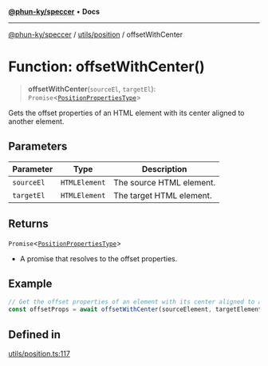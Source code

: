 [**@phun-ky/speccer**](../../../README.md) • **Docs**

***

[@phun-ky/speccer](../../../README.md) / [utils/position](../README.md) / offsetWithCenter

# Function: offsetWithCenter()

> **offsetWithCenter**(`sourceEl`, `targetEl`): `Promise`\<[`PositionPropertiesType`](../../../types/position/type-aliases/PositionPropertiesType.md)\>

Gets the offset properties of an HTML element with its center aligned to another element.

## Parameters

| Parameter | Type | Description |
| ------ | ------ | ------ |
| `sourceEl` | `HTMLElement` | The source HTML element. |
| `targetEl` | `HTMLElement` | The target HTML element. |

## Returns

`Promise`\<[`PositionPropertiesType`](../../../types/position/type-aliases/PositionPropertiesType.md)\>

- A promise that resolves to the offset properties.

## Example

```ts
// Get the offset properties of an element with its center aligned to another element
const offsetProps = await offsetWithCenter(sourceElement, targetElement);
```

## Defined in

[utils/position.ts:117](https://github.com/phun-ky/speccer/blob/main/src/utils/position.ts#L117)
